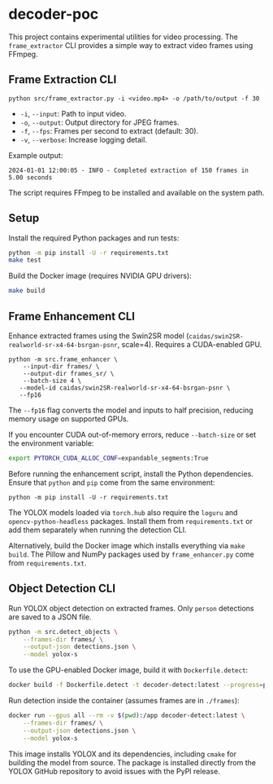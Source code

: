 # decoder-poc

This project contains experimental utilities for video processing. The `frame_extractor` CLI provides a simple way to extract video frames using FFmpeg.

## Frame Extraction CLI

```
python src/frame_extractor.py -i <video.mp4> -o /path/to/output -f 30
```

- `-i`, `--input`: Path to input video.
- `-o`, `--output`: Output directory for JPEG frames.
- `-f`, `--fps`: Frames per second to extract (default: 30).
- `-v`, `--verbose`: Increase logging detail.

Example output:

```
2024-01-01 12:00:05 - INFO - Completed extraction of 150 frames in 5.00 seconds
```

The script requires FFmpeg to be installed and available on the system path.

## Setup

Install the required Python packages and run tests:

```bash
python -m pip install -U -r requirements.txt
make test
```

Build the Docker image (requires NVIDIA GPU drivers):

```bash
make build
```

## Frame Enhancement CLI

Enhance extracted frames using the Swin2SR model
(`caidas/swin2SR-realworld-sr-x4-64-bsrgan-psnr`, scale=4).
Requires a CUDA-enabled GPU.

```
python -m src.frame_enhancer \
    --input-dir frames/ \
    --output-dir frames_sr/ \
    --batch-size 4 \
   --model-id caidas/swin2SR-realworld-sr-x4-64-bsrgan-psnr \
   --fp16
```

The `--fp16` flag converts the model and inputs to half precision,
reducing memory usage on supported GPUs.

If you encounter CUDA out-of-memory errors, reduce `--batch-size` or set the
environment variable:

```bash
export PYTORCH_CUDA_ALLOC_CONF=expandable_segments:True
```


Before running the enhancement script, install the Python dependencies. Ensure
that ``python`` and ``pip`` come from the same environment:

```
python -m pip install -U -r requirements.txt
```

The YOLOX models loaded via ``torch.hub`` also require the ``loguru`` and
``opencv-python-headless`` packages. Install them from ``requirements.txt`` or
add them separately when running the detection CLI.

Alternatively, build the Docker image which installs everything via `make build`.
The Pillow and NumPy packages used by ``frame_enhancer.py`` come from
``requirements.txt``.

## Object Detection CLI

Run YOLOX object detection on extracted frames. Only ``person`` detections are
saved to a JSON file.

```bash
python -m src.detect_objects \
    --frames-dir frames/ \
    --output-json detections.json \
    --model yolox-s
```

To use the GPU-enabled Docker image, build it with ``Dockerfile.detect``:

```bash
docker build -f Dockerfile.detect -t decoder-detect:latest --progress=plain .
```

Run detection inside the container (assumes frames are in ``./frames``):

```bash
docker run --gpus all --rm -v $(pwd):/app decoder-detect:latest \
    --frames-dir frames/ \
    --output-json detections.json \
    --model yolox-s
```

This image installs YOLOX and its dependencies, including ``cmake`` for
building the model from source. The package is installed directly from the
YOLOX GitHub repository to avoid issues with the PyPI release.
